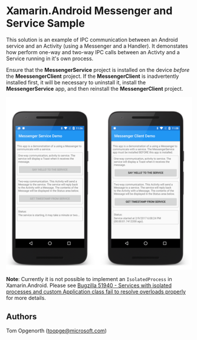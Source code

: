 Xamarin.Android Messenger and Service Sample
============================================

This solution is an example of IPC communication between an Android service and an Activity (using a Messenger and a Handler). It demonstates how perform one-way and two-way IPC calls between an Activty and a Service running in it's own process.

Ensure that the **MessengerService** project is installed on the device _before_ the **MeessengerClient** project. If the **MessengerClient** is inadvertently installed first, it will be necessary to uninstall it, install the **MessengerService** app, and then reinstall the **MessengerClient** project.

![](./Screenshots/service-messenger-activity.png)

**Note**: Currently it is not possible to implement an `IsolatedProcess` in Xamarin.Android. Please see [Bugzilla 51940 -  Services with isolated processes and custom Application class fail to resolve overloads properly](https://bugzilla.xamarin.com/show_bug.cgi?id=51940) for more details.


Authors
-------

Tom Opgenorth (toopge@microsoft.com)
